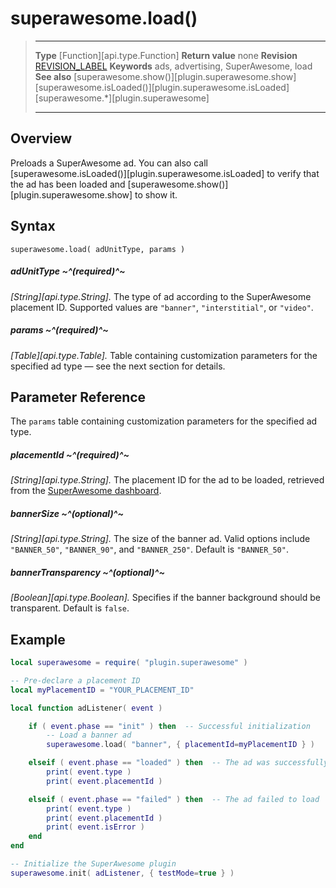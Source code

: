 # superawesome.load()

> --------------------- ------------------------------------------------------------------------------------------
> __Type__              [Function][api.type.Function]
> __Return value__      none
> __Revision__          [REVISION_LABEL](REVISION_URL)
> __Keywords__          ads, advertising, SuperAwesome, load
> __See also__          [superawesome.show()][plugin.superawesome.show]
>						[superawesome.isLoaded()][plugin.superawesome.isLoaded]
>						[superawesome.*][plugin.superawesome]
> --------------------- ------------------------------------------------------------------------------------------


## Overview

Preloads a SuperAwesome ad. You can also call [superawesome.isLoaded()][plugin.superawesome.isLoaded] to verify that the ad has been loaded and [superawesome.show()][plugin.superawesome.show] to show it.


## Syntax

	superawesome.load( adUnitType, params )

##### adUnitType ~^(required)^~
_[String][api.type.String]._ The type of ad according to the SuperAwesome placement&nbsp;ID. Supported values are `"banner"`, `"interstitial"`, or `"video"`.

##### params ~^(required)^~
_[Table][api.type.Table]._ Table containing customization parameters for the specified ad type — see the next section for details.


## Parameter Reference

The `params` table containing customization parameters for the specified ad type.

##### placementId ~^(required)^~
_[String][api.type.String]._ The placement ID for the ad to be loaded, retrieved from the [SuperAwesome dashboard](http://dashboard.superawesome.tv/).

##### bannerSize ~^(optional)^~
_[String][api.type.String]._ The size of the banner ad. Valid options include `"BANNER_50"`, `"BANNER_90"`, and `"BANNER_250"`. Default is `"BANNER_50"`.

##### bannerTransparency ~^(optional)^~
_[Boolean][api.type.Boolean]._ Specifies if the banner background should be transparent. Default is `false`.


## Example

``````lua
local superawesome = require( "plugin.superawesome" )

-- Pre-declare a placement ID
local myPlacementID = "YOUR_PLACEMENT_ID"

local function adListener( event )

	if ( event.phase == "init" ) then  -- Successful initialization
		-- Load a banner ad
		superawesome.load( "banner", { placementId=myPlacementID } )

	elseif ( event.phase == "loaded" ) then  -- The ad was successfully loaded
		print( event.type )
		print( event.placementId )

	elseif ( event.phase == "failed" ) then  -- The ad failed to load
		print( event.type )
		print( event.placementId )
		print( event.isError )
	end
end

-- Initialize the SuperAwesome plugin
superawesome.init( adListener, { testMode=true } )
``````
